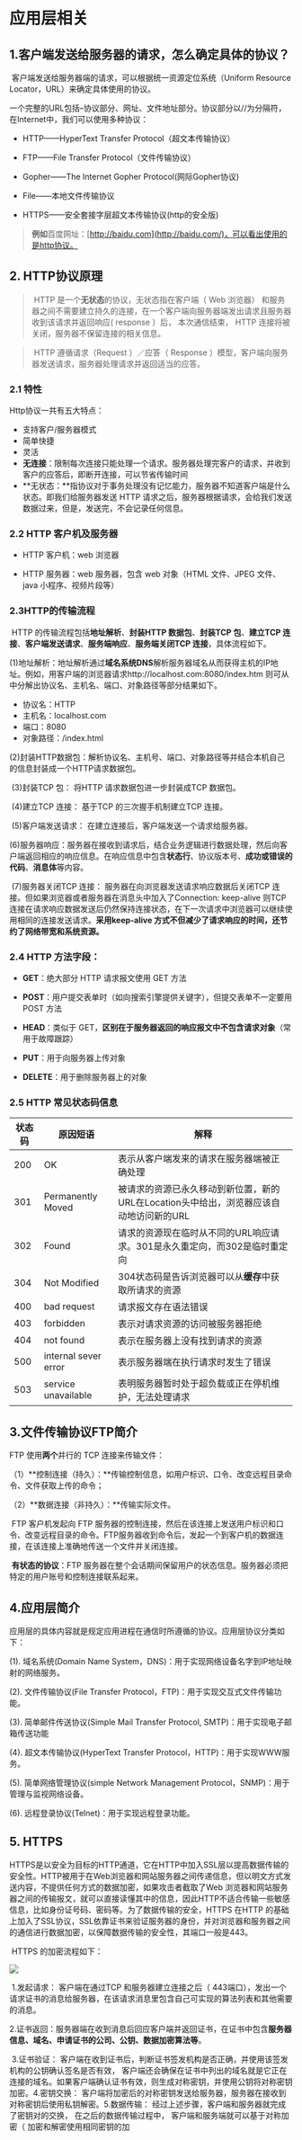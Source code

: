 # 应用层相关

## 1.客户端发送给服务器的请求，怎么确定具体的协议？

​		客户端发送给服务器端的请求，可以根据统一资源定位系统（Uniform Resource Locator，URL）来确定具体使用的协议。

​		一个完整的URL包括–协议部分、网址、文件地址部分。协议部分以//为分隔符，在Internet中，我们可以使用多种协议：

- HTTP——HyperText Transfer Protocol（超文本传输协议）

- FTP——File Transfer Protocol（文件传输协议）

- Gopher——The Internet Gopher Protocol(网际Gopher协议)

- File——本地文件传输协议

- HTTPS——安全套接字层超文本传输协议(http的安全版)

> **例如**百度网址：[http://baidu.com](http://baidu.com/)，可以看出使用的是http协议。

## 2. HTTP协议原理

> ​		HTTP 是一个**无状态**的协议，无状态指在客户端（ Web 浏览器） 和服务器之间不需要建立持久的连接，在一个客户端向服务器端发出请求且服务器收到该请求并返回响应( response ）后， 本次通信结束， HTTP 连接将被关闭，服务器不保留连接的相关信息。

> ​		HTTP 遵循请求（Request ）／应答（ Response ）模型，客户端向服务器发送请求，服务器处理请求并返回适当的应答。

### 2.1 特性

Http协议一共有五大特点：

- 支持客户/服务器模式
- 简单快捷
- 灵活
- **无连接**：限制每次连接只能处理一个请求。服务器处理完客户的请求，并收到客户的应答后，即断开连接，可以节省传输时间
- **无状态：**指协议对于事务处理没有记忆能力，服务器不知道客户端是什么状态。即我们给服务器发送 HTTP 请求之后，服务器根据请求，会给我们发送数据过来，但是，发送完，不会记录任何信息。

### 2.2 HTTP 客户机及服务器

- HTTP 客户机：web 浏览器

- HTTP 服务器：web 服务器，包含 web 对象（HTML 文件、JPEG 文件、java 小程序、视频片段等）

### 2.3HTTP的传输流程

​		HTTP 的传输流程包括**地址解析**、**封装HTTP 数据包**、**封装TCP 包**、**建立TCP 连接**、**客户端发送请求**、**服务端响应**、**服务端关闭TCP 连接**，具体流程如下。

​		(1)地址解析：地址解析通过**域名系统DNS**解析服务器域名从而获得主机的IP地址。例如，用客户端的浏览器请求http://localhost.com:8080/index.htm 则可从中分解出协议名、主机名、端口、对象路径等部分结果如下。

- 协议名：HTTP
- 主机名：localhost.com
- 端口：8080
- 对象路径：/index.html

​		(2)封装HTTP数据包：解析协议名、主机号、端口、对象路径等并结合本机自己的信息封装成一个HTTP请求数据包。

​		(3)封装TCP 包： 将HTTP 请求数据包进一步封装成TCP 数据包。

​		(4)建立TCP 连接： 基于TCP 的三次握手机制建立TCP 连接。

​		(5)客户端发送请求： 在建立连接后，客户端发送一个请求给服务器。

​		(6)服务器响应：服务器在接收到请求后，结合业务逻辑进行数据处理，然后向客户端返回相应的响应信息。在响应信息中包含**状态行**、协议版本号、**成功或错误的代码**、**消息体**等内容。

​		(7)服务器关闭TCP 连接： 服务器在向浏览器发送请求响应数据后关闭TCP 连接。但如果浏览器或者服务器在消息头中加入了Connection: keep-alive 则TCP 连接在请求响应数据发送后仍然保持连接状态，在下一次请求中浏览器可以继续使用相同的连接发送请求。**采用keep-alive 方式不但减少了请求响应的时间，还节约了网络带宽和系统资源。**

### 2.4 HTTP 方法字段：

- **GET**：绝大部分 HTTP 请求报文使用 GET 方法

- **POST**：用户提交表单时（如向搜索引擎提供关键字），但提交表单不一定要用 POST 方法

- **HEAD**：类似于 GET，**区别在于服务器返回的响应报文中不包含请求对象**（常用于故障跟踪）

-  **PUT**：用于向服务器上传对象

- **DELETE**：用于删除服务器上的对象

### 2.5 HTTP 常见状态码信息

| 状态码 | 原因短语             | 解释                                                         |
| ------ | -------------------- | ------------------------------------------------------------ |
| 200    | OK                   | 表示从客户端发来的请求在服务器端被正确处理                   |
| 301    | Permanently Moved    | 被请求的资源已永久移动到新位置，新的URL在Location头中给出，浏览器应该自动地访问新的URL |
| 302    | Found                | 请求的资源现在临时从不同的URL响应请求。301是永久重定向，而302是临时重定向 |
| 304    | Not Modified         | 304状态码是告诉浏览器可以从**缓存**中获取所请求的资源        |
| 400    | bad request          | 请求报文存在语法错误                                         |
| 403    | forbidden            | 表示对请求资源的访问被服务器拒绝                             |
| 404    | not found            | 表示在服务器上没有找到请求的资源                             |
| 500    | internal sever error | 表示服务器端在执行请求时发生了错误                           |
| 503    | service unavailable  | 表明服务器暂时处于超负载或正在停机维护，无法处理请求         |

## 3.文件传输协议FTP简介

FTP 使用**两个**并行的 TCP 连接来传输文件：

（1）**控制连接（持久）：**传输控制信息，如用户标识、口令、改变远程目录命令、文件获取上传的命令；

（2）**数据连接（非持久）：**传输实际文件。

​		FTP 客户机发起向 FTP 服务器的控制连接，然后在该连接上发送用户标识和口令、改变远程目录的命令。FTP服务器收到命令后，发起一个到客户机的数据连接，在该连接上准确地传送一个文件并关闭连接。

​		**有状态的协议**：FTP 服务器在整个会话期间保留用户的状态信息。服务器必须把特定的用户账号和控制连接联系起来。

## 4.应用层简介

​		应用层的具体内容就是规定应用进程在通信时所遵循的协议。应用层协议分类如下：

  (1). 域名系统(Domain Name System，DNS)：用于实现网络设备名字到IP地址映射的网络服务。

  (2). 文件传输协议(File Transfer Protocol，FTP)：用于实现交互式文件传输功能。

  (3). 简单邮件传送协议(Simple Mail Transfer Protocol, SMTP)：用于实现电子邮箱传送功能

  (4). 超文本传输协议(HyperText Transfer Protocol，HTTP)：用于实现WWW服务。

  (5). 简单网络管理协议(simple Network Management Protocol，SNMP)：用于管理与监视网络设备。

  (6). 远程登录协议(Telnet)：用于实现远程登录功能。

## 5. HTTPS

​		HTTPS是以安全为目标的HTTP通道，它在HTTP中加入SSL层以提高数据传输的安全性。HTTP被用于在Web浏览器和网站服务器之间传递信息，但以明文方式发送内容，不提供任何方式的数据加密，如果攻击者截取了Web 浏览器和网站服务器之间的传输报文，就可以直接读懂其中的信息，因此HTTP不适合传输一些敏感信息，比如身份证号码、密码等。为了数据传输的安全，HTTPS 在HTTP 的基础上加入了SSL协议，SSL依靠证书来验证服务器的身份，并对浏览器和服务器之间的通信进行数据加密，以保障数据传输的安全性，其端口一般是443。

​		HTTPS 的加密流程如下：

![](C:\Users\10852\Desktop\实习\img\计网\https.png)

​		1.发起请求： 客户端在通过TCP 和服务器建立连接之后（ 443端口），发出一个请求证书的消息给服务器，在该请求消息里包含自己可实现的算法列表和其他需要的消息。

​		2.证书返回：服务器端在收到消息后回应客户端并返回证书，在证书中包含**服务器信息、域名、申请证书的公司、公钥、数据加密算法等**。

​		3.证书验证： 客户端在收到证书后，判断证书签发机构是否正确，并使用该签发机构的公钥确认签名是否有效， 客户端还会确保在证书中列出的域名就是它正在连接的域名。如果客户端确认证书有效，则生成对称密钥，并使用公钥将对称密钥加密。
​		4.密钥交换： 客户端将加密后的对称密钥发送给服务器，服务器在接收到对称密钥后使用私钥解密。
​		5.数据传输： 经过上述步骤，客户端和服务器就完成了密钥对的交换， 在之后的数据传输过程中， 客户端和服务端就可以基于对称加密（ 加密和解密使用相同密钥的加


